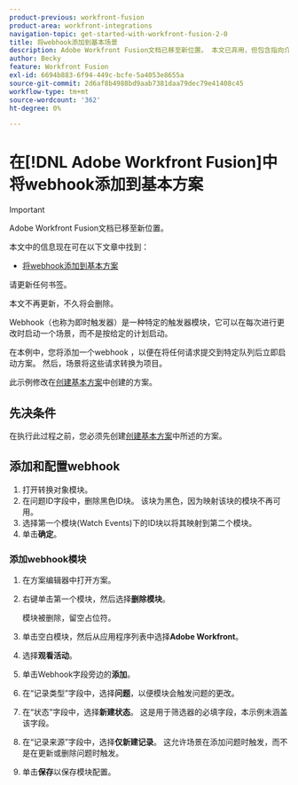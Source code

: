 ```yaml
---
product-previous: workfront-fusion
product-area: workfront-integrations
navigation-topic: get-started-with-workfront-fusion-2-0
title: 将webhook添加到基本场景
description: Adobe Workfront Fusion文档已移至新位置。 本文已弃用，但包含指向介绍此功能的新文章的链接。
author: Becky
feature: Workfront Fusion
exl-id: 6694b883-6f94-449c-bcfe-5a4053e8655a
source-git-commit: 2d6af8b4988bd9aab7381daa79dec79e41408c45
workflow-type: tm+mt
source-wordcount: '362'
ht-degree: 0%

---
```


# 在[!DNL Adobe Workfront Fusion]中将webhook添加到基本方案

>[!IMPORTANT]
>
>Adobe Workfront Fusion文档已移至新位置。
>
>本文中的信息现在可在以下文章中找到：
>
>* [将webhook添加到基本方案](https://experienceleague.adobe.com/docs/workfront-fusion/using/build-practice-scenarios/add-a-webhook-to-basic-scenario.html)
>
>请更新任何书签。
>
>本文不再更新，不久将会删除。

Webhook（也称为即时触发器）是一种特定的触发器模块，它可以在每次进行更改时启动一个场景，而不是按给定的计划启动。

在本例中，您将添加一个webhook ，以便在将任何请求提交到特定队列后立即启动方案。 然后，场景将这些请求转换为项目。

此示例修改在[创建基本方案](/help/quicksilver/workfront-fusion/get-started/build-practice-scenarios/create-simple-scenario.md)中创建的方案。

## 先决条件

在执行此过程之前，您必须先创建[创建基本方案](/help/quicksilver/workfront-fusion/get-started/build-practice-scenarios/create-simple-scenario.md)中所述的方案。

## 添加和配置webhook

1. 打开转换对象模块。
1. 在问题ID字段中，删除黑色ID块。 该块为黑色，因为映射该块的模块不再可用。
1. 选择第一个模块(Watch Events)下的ID块以将其映射到第二个模块。
1. 单击&#x200B;**确定**。

### 添加webhook模块

1. 在方案编辑器中打开方案。
1. 右键单击第一个模块，然后选择&#x200B;**删除模块**。

   模块被删除，留空占位符。

1. 单击空白模块，然后从应用程序列表中选择&#x200B;**Adobe Workfront**。
1. 选择&#x200B;**观看活动**。
1. 单击Webhook字段旁边的&#x200B;**添加**。
1. 在“记录类型”字段中，选择&#x200B;**问题**，以便模块会触发问题的更改。
1. 在“状态”字段中，选择&#x200B;**新建状态**。 这是用于筛选器的必填字段，本示例未涵盖该字段。
1. 在“记录来源”字段中，选择&#x200B;**仅新建记录**。 这允许场景在添加问题时触发，而不是在更新或删除问题时触发。
1. 单击&#x200B;**保存**&#x200B;以保存模块配置。

